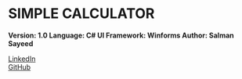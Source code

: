 # **SIMPLE CALCULATOR**

**Version: 1.0
Language: C#
UI Framework: Winforms
 Author: Salman Sayeed**

[LinkedIn](https://www.linkedin.com/in/salmansayeed25/)  
[GitHub]((https://github.com/salman-sayeed)) 
